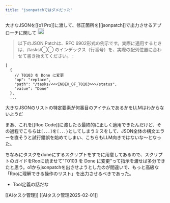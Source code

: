 ```yaml
---
title: "jsonpatchではダメだった"
---
```


大きなJSONを[[o1 Pro]]に渡して、修正箇所を[[jsonpatch]]で出力させるアプローチに関して
<img src='https://scrapbox.io/api/pages/nishio/o1 Pro/icon' alt='o1 Pro.icon' height="19.5"/>
> 以下のJSON Patchは、RFC 6902形式の例示です。実際に適用するときは、/tasks/◯◯ のインデックス（行番号）を、実際の配列位置に合わせて書き換えてください。
:

```
[
  {
    // T0103 を Done に変更
    "op": "replace",
    "path": "/tasks/<<<INDEX_OF_T0103>>>/status",
    "value": "Done"
  },
  ...
```


大きなJSONのリストの特定要素が何番目のアイテムであるかをLLMはわからないようだ

まあ、これを[[Roo Code]]に渡したら最終的に正しく適用できたんだけど、その過程でこちらは`[...]`を`[...}`としてしまうミスをして、JSON全体の構文エラーを直そうと試行錯誤を始めてしまい、こちらもLLM向きではないな〜となった。

ちなみにタスクをdoneにするスクリプトをすでに用意してあるので、スクリプトのガイドをRooに読ませて"T0103 を Done に変更"って指示を渡せば多分できたと思う。o1からjsonpatchを出させようとしたのが間違いで、もっと高級な「Rooに理解できる操作のリスト」を出力させるべきであった。
- Tool定義の話だな


[[AIタスク管理]]
[[AIタスク管理2025-02-01]]
